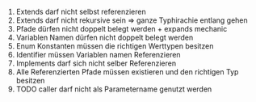 1. Extends darf nicht selbst referenzieren
2. Extends darf nicht rekursive sein => ganze Typhirachie entlang gehen
3. Pfade dürfen nicht doppelt belegt werden + expands mechanic
4. Variablen Namen dürfen nicht doppelt belegt werden
5. Enum Konstanten müssen die richtigen Werttypen besitzen
6. Identifier müssen Variablen namen Referenzieren
7. Implements darf sich nicht selber Referenzieren
8. Alle Referenzierten Pfade müssen existieren und den richtigen Typ besitzen
9. TODO caller darf nicht als Parametername genutzt werden